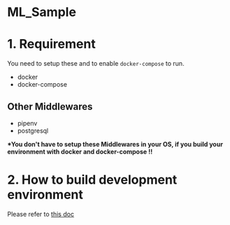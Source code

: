 # ML_Sample

# 1. Requirement

You need to setup these and to enable `docker-compose` to run.

- docker
- docker-compose

## Other Middlewares

- pipenv
- postgresql

**\*You don't have to setup these Middlewares in your OS, if you build your environment with docker and docker-compose !!**

# 2. How to build development environment

Please refer to [this doc](https://github.com/siruku6/ml_sample/blob/master/docs/SETUP_DEV_ENVIRONMENT.md)
